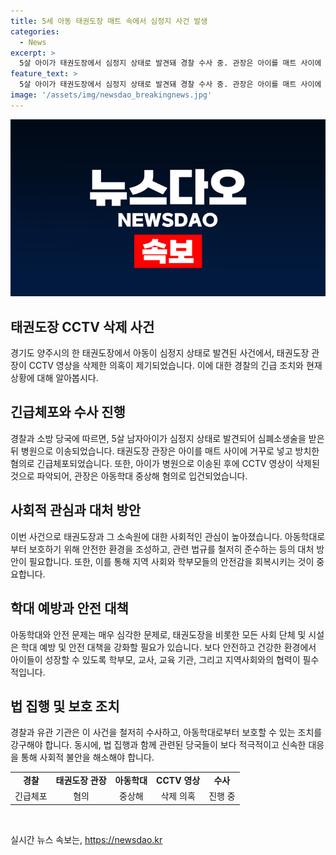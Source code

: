 ```yaml
---
title: 5세 아동 태권도장 매트 속에서 심정지 사건 발생
categories:
  - News
excerpt: >
  5살 아이가 태권도장에서 심정지 상태로 발견돼 경찰 수사 중. 관장은 아이를 매트 사이에 거꾸로 넣고 방치한 혐의로 긴급체포. CCTV 영상 삭제 의혹도. 아동학대 중상해 혐의로 입건, 구속영장 신청할 것으로 전해졌다.
feature_text: >
  5살 아이가 태권도장에서 심정지 상태로 발견돼 경찰 수사 중. 관장은 아이를 매트 사이에 거꾸로 넣고 방치한 혐의로 긴급체포. CCTV 영상 삭제 의혹도. 아동학대 중상해 혐의로 입건, 구속영장 신청할 것으로 전해졌다.
image: '/assets/img/newsdao_breakingnews.jpg'
---
```


<p><img src="/assets/img/newsdao_breakingnews.jpg" alt="ranknews 속보" /></p>

<h2 data-ke-size="size26">태권도장 CCTV 삭제 사건</h2>

<p data-ke-size="size16">경기도 양주시의 한 태권도장에서 아동이 심정지 상태로 발견된 사건에서, 태권도장 관장이 CCTV 영상을 삭제한 의혹이 제기되었습니다. 이에 대한 경찰의 긴급 조치와 현재 상황에 대해 알아봅시다.</p>

<h2 data-ke-size="size22">긴급체포와 수사 진행</h2>

<p data-ke-size="size16">경찰과 소방 당국에 따르면, 5살 남자아이가 심정지 상태로 발견되어 심폐소생술을 받은 뒤 병원으로 이송되었습니다. 태권도장 관장은 아이를 매트 사이에 거꾸로 넣고 방치한 혐의로 긴급체포되었습니다. 또한, 아이가 병원으로 이송된 후에 CCTV 영상이 삭제된 것으로 파악되어, 관장은 아동학대 중상해 혐의로 입건되었습니다.</p>

<h2 data-ke-size="size22">사회적 관심과 대처 방안</h2>

<p data-ke-size="size16">이번 사건으로 태권도장과 그 소속원에 대한 사회적인 관심이 높아졌습니다. 아동학대로부터 보호하기 위해 안전한 환경을 조성하고, 관련 법규를 철저히 준수하는 등의 대처 방안이 필요합니다. 또한, 이를 통해 지역 사회와 학부모들의 안전감을 회복시키는 것이 중요합니다.</p>

<h2 data-ke-size="size22">학대 예방과 안전 대책</h2>

<p data-ke-size="size16">아동학대와 안전 문제는 매우 심각한 문제로, 태권도장을 비롯한 모든 사회 단체 및 시설은 학대 예방 및 안전 대책을 강화할 필요가 있습니다. 보다 안전하고 건강한 환경에서 아이들이 성장할 수 있도록 학부모, 교사, 교육 기관, 그리고 지역사회와의 협력이 필수적입니다.</p>

<h2 data-ke-size="size22">법 집행 및 보호 조치</h2>

<p data-ke-size="size16">경찰과 유관 기관은 이 사건을 철저히 수사하고, 아동학대로부터 보호할 수 있는 조치를 강구해야 합니다. 동시에, 법 집행과 함께 관련된 당국들이 보다 적극적이고 신속한 대응을 통해 사회적 불안을 해소해야 합니다.</p>

<table>
    <tr>
        <td style="text-align: center; height: 17px;"><b>경찰</b></td>
        <td style="text-align: center; height: 17px;"><b>태권도장 관장</b></td>
        <td style="text-align: center; height: 17px;"><b>아동학대</b></td>
        <td style="text-align: center; height: 17px;"><b>CCTV 영상</b></td>
        <td style="text-align: center; height: 17px;"><b>수사</b></td>
    </tr>
    <tr>
        <td style="text-align: center;">긴급체포</td>
        <td style="text-align: center;">혐의</td>
        <td style="text-align: center;">중상해</td>
        <td style="text-align: center;">삭제 의혹</td>
        <td style="text-align: center;">진행 중</td>
    </tr>
</table>

<p data-ke-size="size16">&nbsp;</p>
실시간 뉴스 속보는, <a href="https://newsdao.kr" rel="dofollow">https://newsdao.kr</a>


